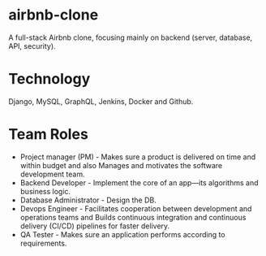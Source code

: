 # airbnb-clone

A full-stack Airbnb clone, focusing mainly on backend (server, database, API, security).

# Technology
Django, MySQL, GraphQL, Jenkins, Docker and Github.

# Team Roles
- Project manager (PM) - Makes sure a product is delivered on time and within budget and also Manages and motivates the software development team.
- Backend Developer - Implement the core of an app—its algorithms and business logic.
- Database Administrator - Design the DB.
- Devops Engineer - Facilitates cooperation between development and operations teams and Builds continuous integration and continuous delivery (CI/CD) pipelines for faster delivery.
- QA Tester - Makes sure an application performs according to requirements.
